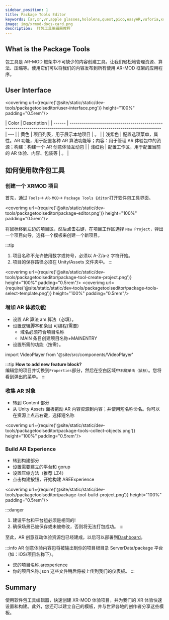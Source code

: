 ```yaml
---
sidebar_position: 1
title: Package Tools Editor
keywords: [ar,xr,vr,apple glasses,hololens,quest,pico,easyAR,vuforia,xrmod,mod,doc,XR,facebook,meta,unity]
image: img/xrmod-docs-card.png
description:  打包工具编辑器教程
---
```


## What is the Package Tools

包工具是 AR-MOD 框架中不可缺少的内容创建工具。让我们轻松地管理资源、算法、压缩等。使用它们可以将我们的内容发布到所有使用 AR-MOD 框架的应用程序。

## User Interface

<coverimg url={require('@site/static/static/dev-tools/packagetoolseditor/user-interface.png')} height="100%" padding="0.5rem"/>

| Color  | Description                                                                                                                 |
| ------ | --------------------------------------------------------------------------------------------------------------------------- | --- |
| 黄色   | 项目列表，用于展示本地项目                                                                                                  | 。  |
| 浅紫色 | 配置选项菜单，属性。AR 功能，用于配置各种 AR 算法功能等；内容：用于管理 AR 体验包中的资源；构建：构建一个 AR 创意体验互动包 |
| 浅红色 | 配置工作区，用于配置当前的 AR 体验、内容、包装等                                                                            | 。  |

## 如何使用软件包工具

### 创建一个 XRMOD 项目

首先，通过 `Tools`-> `AR-MOD`-> `Package Tools Editor`打开软件包工具界面。

<coverimg url={require('@site/static/static/dev-tools/packagetoolseditor/package-editor.png')} height="100%" padding="0.5rem"/>

将鼠标移到左边的项目区，然后点击右键，在项目工作区选择 `New Project`，弹出一个项目向导，选择一个模板来创建一个新项目。

:::tip

1. 项目名称不允许使用数字或符号，必须以 A-Z/a-z 字符开始。
2. 项目的保存路径必须在 Unity/Assets 文件夹中。
:::

<coverimg url={require('@site/static/static/dev-tools/packagetoolseditor/package-tool-create-project.png')} height="100%" padding="0.5rem"/>
<coverimg url={require('@site/static/static/dev-tools/packagetoolseditor/package-tools-select-template.png')} height="100%" padding="0.5rem"/>

### 增加 AR 体验功能

- 设置 AR 算法 am 算法（必填）。
- 设置逻辑脚本和条目 可编程(需要)
  - 域名必须符合项目名称
  - MAIN 条目创建项目名称+MAINENTRY
- 设置所需的功能（按需）。

import VideoPlayer from '@site/src/components/VideoPlayer'

<VideoPlayer src="/static/videos/AddFeatures.mp4" className="custom-video-showcase" />

:::tip
**How to add new feature block?**  
编辑您的项目并切换到`Properties`部分，然后在空白区域中`右键单击（鼠标）`。您将看到弹出的菜单。
:::


### 收集 AR 对象

- 转到 Content 部分
- 从 Unity Assets 面板拖动 AR 内容资源到内容；并使用短名称命名。你可以在资源上点击右键，选择短名称

<coverimg url={require('@site/static/static/dev-tools/packagetoolseditor/package-tools-collect-objects.png')} height="100%" padding="0.5rem"/>

### Build AR Experience

- 转到构建部分
- 设置需要建立的平台和 gorup
- 设置压缩方法（推荐 LZ4）
- 点击构建按钮，开始构建 AREExperience

<coverimg url={require('@site/static/static/dev-tools/packagetoolseditor/package-tool-build-project.png')} height="100%" padding="0.5rem"/>

:::danger

1. 建设平台和平台组必须是相同的!
2. 确保场景已被保存或未被修改，否则将无法打包成功。
:::

至此，AR 创意互动体验资源包已经建成，以后可以部署到[Dashboard](../dev-tools/dashboard.md)。

:::info
AR 创意体验内容包将被输出到你的项目根目录 ServerData/package 平台（如：iOS/项目名称下）。

- 您的项目名称.arexperience
- 你的项目名称.json
  这些文件稍后将被上传到我们的仪表板。
:::

## Summary

使用软件包工具编辑器，快速创建 XR-MOD 体验项目，并为我们的 XR 体验快速设置和构建。此外，您还可以建立自己的模板，并与世界各地的创作者分享这些模板。
